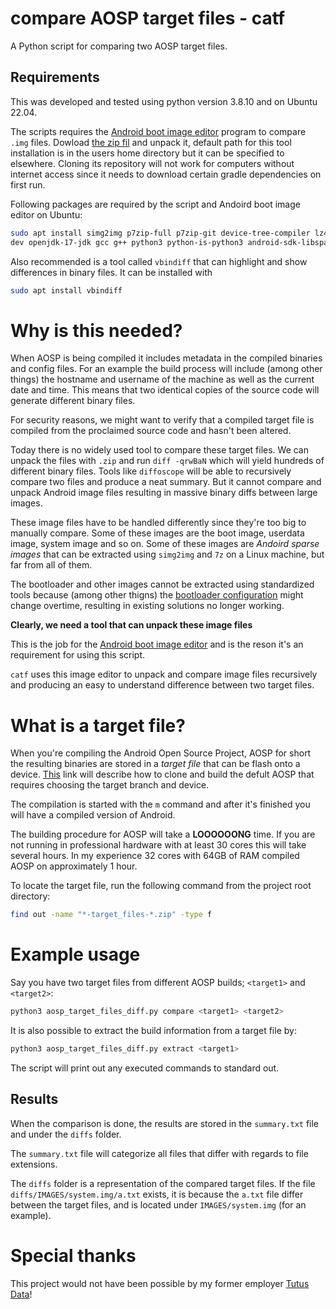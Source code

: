 # compare AOSP target files - catf

A Python script for comparing two AOSP target files.

## Requirements

This was developed and tested using python version 3.8.10 and on Ubuntu 22.04.

The scripts requires the [Android boot image editor](https://github.com/Android_boot_image_editor) program to compare `.img` files. Dowload [the zip fil](https://github.com/cfig/Android_boot_image_editor/releases) and unpack it, default path for this tool installation is in the users home directory but it can be
specified to elsewhere. Cloning its repository will not work for computers without internet access since it needs
to download certain gradle dependencies on first run.

Following packages are required by the script and Andoird boot image editor on Ubuntu:

```bash
sudo apt install simg2img p7zip-full p7zip-git device-tree-compiler lz4 xz-utils zlib1g-
dev openjdk-17-jdk gcc g++ python3 python-is-python3 android-sdk-libsparse-utils
```

Also recommended is a tool called `vbindiff` that can highlight and show differences in binary files. It can be
installed with

```bash
sudo apt install vbindiff
```

# Why is this needed?

When AOSP is being compiled it includes metadata in the compiled binaries and config files. For an example the build process will include (among other things) the hostname and username of the machine as well as the current date and time. This means that two identical copies of the source code will generate different binary files.

For security reasons, we might want to verify that a compiled target file is compiled from the proclaimed source code and hasn't been altered. 

Today there is no widely used tool to compare these target files. We can unpack the files with `.zip` and run `diff -qrwBaN` which will yield hundreds of different binary files. Tools like `diffoscope` will be able to recursively compare two files and produce a neat summary. But it cannot compare and unpack Android image files resulting in massive binary diffs between large images.

These image files have to be handled differently since they're too big to manually compare. Some of these images are the boot image, userdata image, system image and so on. Some of these images are *Andoird sparse images* that can be extracted using `simg2img` and ``7z`` on a Linux machine, but far from all of them.

The bootloader and other images cannot be extracted using standardized tools because (among other thigns) the [bootloader configuration](https://source.android.com/docs/core/architecture/bootloader/boot-image-header) might change overtime, resulting in existing solutions no longer working.

**Clearly, we need a tool that can unpack these image files**

This is the job for the [Android boot image editor](https://github.com/Android_boot_image_editor) and is the reson it's an requirement for using this script.

`catf` uses this image editor to unpack and compare image files recursively and producing an easy to understand difference between two target files.


# What is a target file?
When you're compiling the Android Open Source Project, AOSP for short the resulting binaries are stored in a *target file* that can be flash onto a device.
[This](https://source.android.com/docs/setup/build/building) link will describe how to clone and build the defult AOSP that requires choosing the target branch and device.

The compilation is started with the `m` command and after it's finished you will have a compiled version of Android.

The building procedure for AOSP will take a **LOOOOOONG** time. If you are not running in professional hardware with at least 30 cores this will take several hours. In my experience 32 cores with 64GB of RAM compiled AOSP on approximately 1 hour. 

To locate the target file, run the following command from the project root directory:
```bash
find out -name "*-target_files-*.zip" -type f
```

# Example usage

Say you have two target files from different AOSP builds; `<target1>` and `<target2>`:

```bash
python3 aosp_target_files_diff.py compare <target1> <target2>
```

It is also possible to extract the build information from a target file by:

```bash
python3 aosp_target_files_diff.py extract <target1>
```
The script will print out any executed commands to standard out.

## Results
When the comparison is done, the results are stored in the `summary.txt` file and under the `diffs` folder.

The `summary.txt` file will categorize all files that differ with regards to file extensions.

The `diffs` folder is a representation of the compared target files. If the file `diffs/IMAGES/system.img/a.txt` exists, it is because the `a.txt` file differ between the target files, and is located under `IMAGES/system.img` (for an example).

# Special thanks

This project would not have been possible by my former employer [Tutus Data](https://tutus.se)! 




